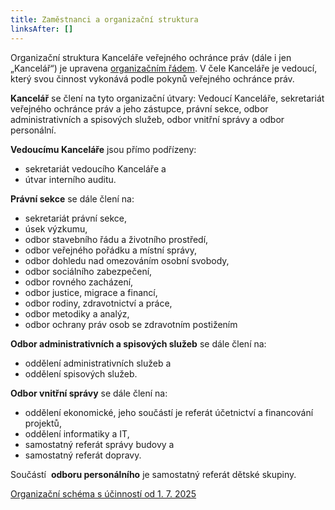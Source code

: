 ```yaml
---
title: Zaměstnanci a organizační struktura
linksAfter: []
---
```

<p>Organizační struktura Kanceláře veřejného ochránce práv (dále i&nbsp;jen „Kancelář“) je upravena 
<a href="organizacni_rad_2025.pdf">organizačním řádem</a>. V&nbsp;čele Kanceláře je vedoucí, který svou činnost vykonává podle pokynů veřejného ochránce práv.&nbsp;</p>
<p>
<strong>Kancelář</strong>&nbsp;se člení na&nbsp;tyto organizační útvary: Vedoucí Kanceláře, sekretariát veřejného ochránce práv a&nbsp;jeho zástupce, právní sekce, odbor administrativních a&nbsp;spisových služeb, odbor vnitřní správy a&nbsp;odbor personální.</p>
<p>
<strong>Vedoucímu Kanceláře</strong>&nbsp;jsou přímo podřízeny:</p>
<ul>
<li>sekretariát vedoucího Kanceláře a</li>
<li>útvar interního auditu.</li></ul>
<p>
<strong>Právní sekce</strong>&nbsp;se dále člení na:</p>
<ul>
<li>sekretariát právní sekce,</li>
<li>úsek výzkumu,</li>
<li>odbor stavebního řádu a&nbsp;životního prostředí,</li>
<li>odbor veřejného pořádku a&nbsp;místní správy,</li>
<li>odbor dohledu nad omezováním osobní svobody,</li>
<li>odbor sociálního zabezpečení,</li>
<li>odbor rovného zacházení,</li>
<li>odbor justice, migrace a&nbsp;financí,</li>
<li>odbor rodiny, zdravotnictví a&nbsp;práce,</li>
<li>odbor metodiky a&nbsp;analýz,</li>
<li>odbor ochrany práv osob se zdravotním postižením</li></ul>
<p>
<strong>Odbor administrativních a&nbsp;spisových služeb</strong>&nbsp;se dále člení na:</p>
<ul>
<li>oddělení administrativních služeb a</li>
<li>oddělení spisových služeb.</li></ul>
<p>
<strong>Odbor vnitřní správy</strong>&nbsp;se dále člení na:</p>
<ul>
<li>oddělení ekonomické, jeho součástí je referát účetnictví a financování projektů,</li>
<li>oddělení informatiky a&nbsp;IT,</li>
<li>samostatný referát správy budovy a</li>
<li>samostatný referát dopravy.</li></ul>
<p>Součástí&nbsp;
<strong>odboru personálního</strong>&nbsp;je samostatný referát dětské skupiny.</p>
<p>
<a href="organizacni_schema_2025.pdf">Organizační schéma s účinností od 1. 7. 2025</a></p>
